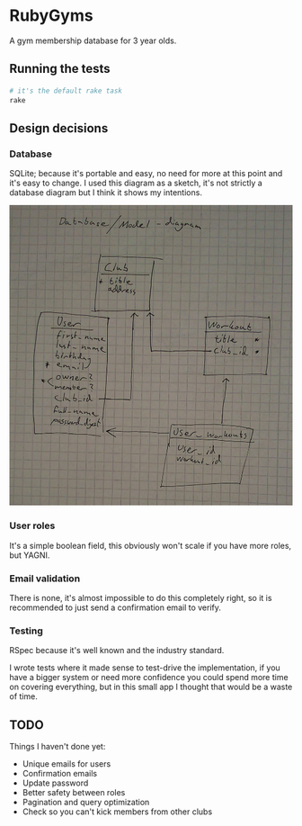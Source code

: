 # RubyGyms

A gym membership database for 3 year olds.

## Running the tests

```bash
# it's the default rake task
rake
```

## Design decisions

### Database

SQLite; because it's portable and easy, no need for more at this point and it's
easy to change. I used this diagram as a sketch, it's not strictly a database
diagram but I think it shows my intentions.

![](diagram.jpg)

### User roles

It's a simple boolean field, this obviously won't scale if you have more
roles, but YAGNI.

### Email validation

There is none, it's almost impossible to do this completely right, so
it is recommended to just send a confirmation email to verify.

### Testing

RSpec because it's well known and the industry standard.

I wrote tests where it made sense to test-drive the implementation, if you have
a bigger system or need more confidence you could spend more time on covering
everything, but in this small app I thought that would be a waste of time.

## TODO

Things I haven't done yet:

* Unique emails for users
* Confirmation emails
* Update password
* Better safety between roles
* Pagination and query optimization
* Check so you can't kick members from other clubs
